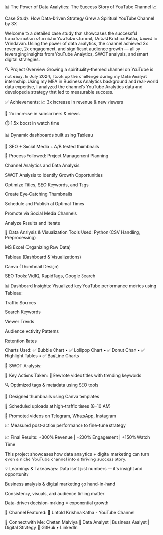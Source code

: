 📊 The Power of Data Analytics: The Success Story of YouTube Channel 📈

Case Study: How Data-Driven Strategy Grew a Spiritual YouTube Channel by 3X

Welcome to a detailed case study that showcases the successful transformation of a niche YouTube channel, Untold Krishna Katha, based in Vrindavan. Using the power of data analytics, the channel achieved 3x revenue, 2x engagement, and significant audience growth — all by leveraging insights from YouTube Analytics, SWOT analysis, and smart digital strategies.

🔍 Project Overview
Growing a spirituality-themed channel on YouTube is not easy. In July 2024, I took up the challenge during my Data Analyst internship. Using my MBA in Business Analytics background and real-world data expertise, I analyzed the channel’s YouTube Analytics data and developed a strategy that led to measurable success.

✅ Achievements:
📈 3x increase in revenue & new viewers

👥 2x increase in subscribers & views

⏱️ 1.5x boost in watch time

📊 Dynamic dashboards built using Tableau

🎯 SEO + Social Media + A/B tested thumbnails

🔧 Process Followed:
Project Management Planning

Channel Analytics and Data Analysis

SWOT Analysis to Identify Growth Opportunities

Optimize Titles, SEO Keywords, and Tags

Create Eye-Catching Thumbnails

Schedule and Publish at Optimal Times

Promote via Social Media Channels

Analyze Results and Iterate

📁 Data Analysis & Visualization Tools Used:
Python (CSV Handling, Preprocessing)

MS Excel (Organizing Raw Data)

Tableau (Dashboard & Visualizations)

Canva (Thumbnail Design)

SEO Tools: VidIQ, RapidTags, Google Search

📊 Dashboard Insights:
Visualized key YouTube performance metrics using Tableau:

Traffic Sources

Search Keywords

Viewer Trends

Audience Activity Patterns

Retention Rates

Charts Used:
✅ Bubble Chart • ✅ Lollipop Chart • ✅ Donut Chart • ✅ Highlight Tables • ✅ Bar/Line Charts

🧠 SWOT Analysis:

🎯 Key Actions Taken:
📌 Rewrote video titles with trending keywords

🔍 Optimized tags & metadata using SEO tools

🎨 Designed thumbnails using Canva templates

📆 Scheduled uploads at high-traffic times (8–10 AM)

📢 Promoted videos on Telegram, WhatsApp, Instagram

📈 Measured post-action performance to fine-tune strategy

📈 Final Results:
+300% Revenue | +200% Engagement | +150% Watch Time

This project showcases how data analytics + digital marketing can turn even a niche YouTube channel into a thriving success story.

💡 Learnings & Takeaways:
Data isn't just numbers — it's insight and opportunity

Business analysis & digital marketing go hand-in-hand

Consistency, visuals, and audience timing matter

Data-driven decision-making = exponential growth

🔗 Channel Featured:
🎥 Untold Krishna Katha - YouTube Channel

🙌 Connect with Me:
Chetan Malviya
📍 Data Analyst | Business Analyst | Digital Strategy
🔗 GitHub • LinkedIn

